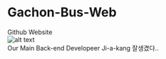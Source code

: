 # Gachon-Bus-Web
Github Website </br>
![alt text](https://avatars2.githubusercontent.com/u/45937750?s=460&v=4)</br>
Our Main Back-end Developeer Ji-a-kang
잘생겼다..

